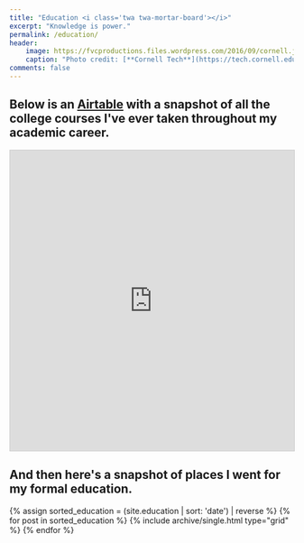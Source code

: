 ```yaml
---
title: "Education <i class='twa twa-mortar-board'></i>"
excerpt: "Knowledge is power."
permalink: /education/
header:
    image: https://fvcproductions.files.wordpress.com/2016/09/cornell.jpg
    caption: "Photo credit: [**Cornell Tech**](https://tech.cornell.edu)"
comments: false
---
```


## Below is an <a href="http://airtable.com" title="Airtable" target="_blank">Airtable</a> with a snapshot of all the college courses I've ever taken throughout my academic career.

<iframe class="airtable-embed" src="https://airtable.com/embed/shrsQw3LAJ5W3FnlT?backgroundColor=gray&layout=card&viewControls=on" frameborder="0" onmousewheel="" width="100%" height="533" style="background: transparent; border: 1px solid #ccc;"></iframe>

## And then here's a snapshot of places I went for my formal education.

<div class="grid__wrapper">
    {% assign sorted_education = (site.education | sort: 'date') | reverse %}
    {% for post in sorted_education %}
        {% include archive/single.html type="grid" %}
    {% endfor %}
</div>